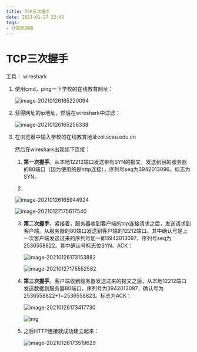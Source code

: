 ```yaml
---
title: TCP三次握手
date: 2021-01-27 22:42
tags: 
- 计算机网络
---
```


# TCP三次握手

工具： wireshark

1. 使用cmd，ping一下学校的在线教育网址：

   ![image-20210126165220094](C:\Users\10922\AppData\Roaming\Typora\typora-user-images\image-20210126165220094.png)

2. 获得网址的ip地址，然后在wireshark中过滤：

   ![image-20210126165256338](C:\Users\10922\AppData\Roaming\Typora\typora-user-images\image-20210126165256338.png)

3. 在浏览器中输入学校的在线教育地址eol.scau.edu.cn

   然后在wireshark出现如下连接：

   1. **第一次握手**。从本地12212端口发送带有SYN的报文，发送到目的服务器的80端口（因为使用的是http连接），序列号seq为3942013096。标志为SYN。

   2. 

      ![image-20210126165944924](image-20210126165944924.png)

      ![image-20210127175617540](image-20210127175617540.png)

   3. **第二次握手**，紧接着，服务器收到客户端的tcp连接请求之后，发送请求到客户端。从服务器的80端口发送到客户端的12212端口。其中确认号是上一次客户端发送过来的序列号加一即3942013097，序列号seq为2536558822。其中确认号标志位SYN、ACK：

      ![image-20210126173153882](image-20210126173153882.png)

      ![image-20210127175552582](image-20210127175552582.png)

   4. **第三次握手**。客户端收到服务器发送过来的报文之后，从本地12212端口发送数据到服务器80端口，序列号为3942013097，确认号为2536558822+1=2536558823。标志为ACK：

      ![image-20210126173417730](image-20210126173417730.png)

      ![img](clip_image002.jpg)

   5. 之后HTTP连接就成功建立起来：

      ![image-20210126173519629](image-20210126173519629.png)

   